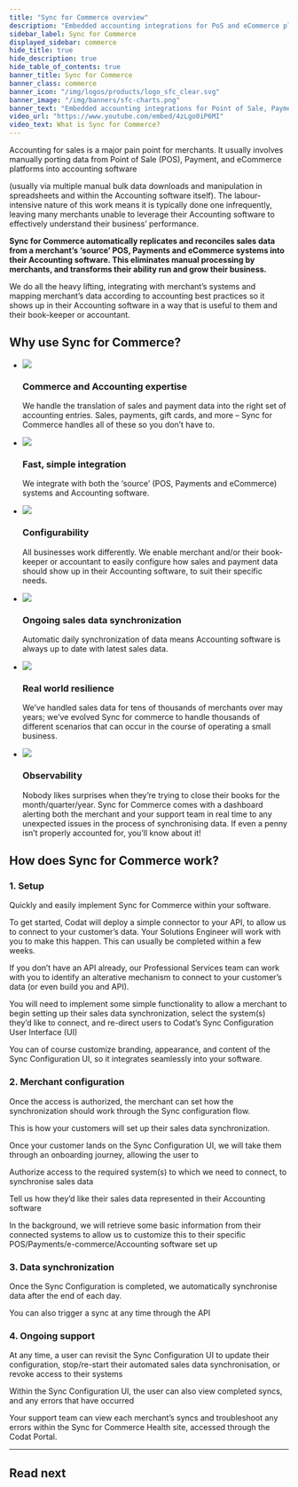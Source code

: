 ```yaml
---
title: "Sync for Commerce overview"
description: "Embedded accounting integrations for PoS and eCommerce platforms"
sidebar_label: Sync for Commerce
displayed_sidebar: commerce
hide_title: true
hide_description: true
hide_table_of_contents: true
banner_title: Sync for Commerce
banner_class: commerce
banner_icon: "/img/logos/products/logo_sfc_clear.svg"
banner_image: "/img/banners/sfc-charts.png"
banner_text: "Embedded accounting integrations for Point of Sale, Payment, and eCommerce platforms"
video_url: "https://www.youtube.com/embed/4zLgo0iP6MI"
video_text: What is Sync for Commerce?
---
```


Accounting for sales is a major pain point for merchants. It usually involves manually porting data from Point of Sale (POS), Payment, and eCommerce platforms into accounting software 

(usually via multiple manual bulk data downloads and manipulation in spreadsheets and within the Accounting software itself). The labour-intensive nature of this work means it is typically done one infrequently, leaving many merchants unable to leverage their Accounting software to effectively understand their business’ performance.

**Sync for Commerce automatically replicates and reconciles sales data from a merchant’s ‘source’ POS, Payments and eCommerce systems into their Accounting software. This eliminates manual processing by merchants, and transforms their ability run and grow their business.**

We do all the heavy lifting, integrating with merchant’s systems and mapping merchant’s data according to accounting best practices so it shows up in their Accounting software in a way that is useful to them and their book-keeper or accountant.

## Why use Sync for Commerce?

<ul className="card-container col-2">
<li className="card">
    <div class="header">
        <img src="/img/wp-icons/copy-feature-bullet.svg"
            class="mini-icon"/>
        <h3>Commerce and Accounting expertise</h3>
    </div>
    <p>
       We handle the translation of sales and payment data into the right set of accounting entries. Sales, payments, gift cards, and more – Sync for Commerce handles all of these so you don’t have to.
    </p>
</li>

<li className="card">
    <div class="header">
        <img src="/img/wp-icons/copy-feature-bullet.svg"
            class="mini-icon"/>
        <h3>Fast, simple integration</h3>
    </div>
    <p>
        We integrate with both the ‘source’ (POS, Payments and eCommerce) systems and Accounting software.
    </p>
</li>

<li className="card">
    <div class="header">
        <img src="/img/wp-icons/copy-feature-bullet.svg"
            class="mini-icon"/>
        <h3>Configurability</h3>
    </div>
    <p>
        All businesses work differently. We enable merchant and/or their book-keeper or accountant to easily configure how sales and payment data should show up in their Accounting software, to suit their specific needs.
    </p>
</li>

<li className="card">
    <div class="header">
        <img src="/img/wp-icons/copy-feature-bullet.svg"
            class="mini-icon"/>
        <h3>Ongoing sales data synchronization</h3>
    </div>
    <p>
        Automatic daily synchronization of data means Accounting software is always up to date with latest sales data.
    </p>
</li>

<li className="card">
    <div class="header">
        <img src="/img/wp-icons/copy-feature-bullet.svg"
            class="mini-icon"/>
        <h3>Real world resilience</h3>
    </div>
    <p>
       We’ve handled sales data for tens of thousands of merchants over may years; we’ve evolved Sync for commerce to handle thousands of different scenarios that can occur in the course of operating a small business.
    </p>
</li>

<li className="card">
    <div class="header">
        <img src="/img/wp-icons/copy-feature-bullet.svg"
            class="mini-icon"/>
        <h3>Observability</h3>
    </div>
    <p>
       Nobody likes surprises when they’re trying to close their books for the month/quarter/year. Sync for Commerce comes with a dashboard alerting both the merchant and your support team in real time to any unexpected issues in the process of synchronising data. If even a penny isn’t properly accounted for, you’ll know about it!
    </p>
</li>
</ul>

## How does Sync for Commerce work?

### 1. Setup

Quickly and easily implement Sync for Commerce within your software.

To get started, Codat will deploy a simple connector to your API, to allow us to connect to your customer’s data. Your Solutions Engineer will work with you to make this happen. This can usually be completed within a few weeks.

If you don’t have an API already, our Professional Services team can work with you to identify an alterative mechanism to connect to your customer’s data (or even build you and API).

You will need to implement some simple functionality to allow a merchant to begin setting up their sales data synchronization, select the system(s) they’d like to connect, and re-direct users to Codat’s Sync Configuration User Interface (UI)

You can of course customize branding, appearance, and content of the Sync Configuration UI, so it integrates seamlessly into your software.

### 2. Merchant configuration

Once the access is authorized, the merchant can set how the synchronization should work through the Sync configuration flow.

This is how your customers will set up their sales data synchronization.

Once your customer lands on the Sync Configuration UI, we will take them through an onboarding journey, allowing the user to

Authorize access to the required system(s) to which we need to connect, to synchronise sales data

Tell us how they’d like their sales data represented in their Accounting software

In the background, we will retrieve some basic information from their connected systems to allow us to customize this to their specific POS/Payments/e-commerce/Accounting software set up

### 3. Data synchronization

Once the Sync Configuration is completed, we automatically synchronise data after the end of each day.

You can also trigger a sync at any time through the API

### 4. Ongoing support

At any time, a user can revisit the Sync Configuration UI to update their configuration, stop/re-start their automated sales data synchronisation, or revoke access to their systems

Within the Sync Configuration UI, the user can also view completed syncs, and any errors that have occurred

Your support team can view each merchant’s syncs and troubleshoot any errors within the Sync for Commerce Health site, accessed through the Codat Portal.

---

## Read next